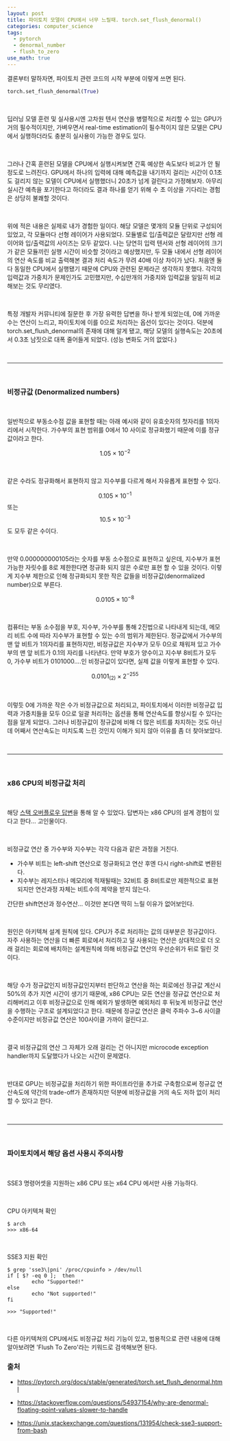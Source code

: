 ```yaml
---
layout: post
title: 파이토치 모델이 CPU에서 너무 느릴때. torch.set_flush_denormal()
categories: computer_science
tags: 
  - pytorch
  - denormal_number
  - flush_to_zero
use_math: true
---
```


결론부터 말하자면, 파이토치 관련 코드의 시작 부분에 이렇게 쓰면 된다.

```python
torch.set_flush_denormal(True)
```

<br/>

딥러닝 모델 훈련 및 실사용시엔 고차원 텐서 연산을 병렬적으로 처리할 수 있는 GPU가 거의 필수적이지만, 가벼우면서 real-time estimation이 필수적이지 않은 모델은 CPU에서 실행하더라도 충분히 실사용이 가능한 경우도 있다.

<br/>

그러나 간혹 훈련된 모델을 CPU에서 실행시켜보면 간혹 예상한 속도보다 비교가 안 될 정도로 느려진다. GPU에서 하나의 입력에 대해 예측값을 내기까지 걸리는 시간이 0.1초도 걸리지 않는 모델이 CPU에서 실행했더니 20초가 넘게 걸린다고 가정해보자. 아무리 실시간 예측을 포기한다고 하더라도 결과 하나를 얻기 위해 수 초 이상을 기다리는 경험은 상당히 불쾌할 것이다.

<br/>

위에 적은 내용은 실제로 내가 경험한 일이다. 해당 모델은 몇개의 모듈 단위로 구성되어 있었고, 각 모듈마다 선형 레이어가 사용되었다. 모듈별로 입/출력값은 달랐지만 선형 레이어와 입/출력값의 사이즈는 모두 같았다.  나는 당연히 입력 텐서와 선형 레이어의 크기가 같은 모듈끼린 실행 시간이 비슷할 것이라고 예상했지만, 두 모듈 내에서 선형 레이어의 연산 속도를 비교 출력해본 결과 처리 속도가 무려 40배 이상 차이가 났다. 처음엔 둘다 동일한 CPU에서 실행됐기 때문에 CPU와 관련된 문제라곤 생각하지 못했다. 각각의 입력값과 가중치가 문제인가도 고민했지만, 수십만개의 가중치와 입력값을 일일히 비교해보는 것도 무리였다.

<br/>

특정 개발자 커뮤니티에 질문한 후 가장 유력한 답변을 하나 받게 되었는데, 0에 가까운 수는 연산이 느리고, 파이토치에 이를 0으로 처리하는 옵션이 있다는 것이다. 덕분에 torch.set_flush_denormal의 존재에 대해 알게 됐고, 해당 모델의 실행속도는 20초에서 0.3초 남짓으로 대폭 줄어들게 되었다. (성능 변화도 거의 없었다.)

<br/>

---

<br/>

### 비정규값 (Denormalized numbers)

<br/>

일반적으로 부동소수점 값을 표현할 때는 아래 예시와 같이 유효숫자의 첫자리를 1의자리에서 시작한다. 가수부의 표현 범위를 0에서 10 사이로 정규화했기 때문에 이를 정규값이라고 한다.

$$ 1.05 \times 10^{-2} $$

<br/>

같은 수라도 정규화해서 표현하지 않고 지수부를 다르게 해서 자유롭게 표현할 수 있다.

$$ 0.105 \times 10^{-1} $$  또는 $$ 10.5 \times 10^{-3} $$ 도 모두 같은 수이다.

<br/>

만약 0.000000000105라는 숫자를 부동 소수점으로 표현하고 싶은데, 지수부가 표현 가능한 자릿수를 8로 제한한다면 정규화 되지 않은 수로만 표현 할 수 있을 것이다. 이렇게 지수부 제한으로 인해 정규화되지 못한 작은 값들을 비정규값(denormalized number)으로 부른다.

$$ 0.0105 \times 10^{-8} $$

<br/>

컴퓨터는 부동 소수점을 부호, 지수부, 가수부를 통해 2진법으로 나타내게 되는데, 메모리 비트 수에 따라 지수부가 표현할 수 있는 수의 범위가 제한된다. 정규값에서 가수부의 맨 앞 비트가 1의자리를 표현하지만,  비정규값은 지수부가 모두 0으로 채워져 있고 가수부의 맨 앞 비트가 0.1의 자리를 나타낸다. 만약 부호가 양수이고 지수부 8비트가 모두 0, 가수부 비트가 0101000....인 비정규값이 있다면, 실제 값을 이렇게 표현할 수 있다.

$$ 0.0101_{(2)} \times 2^{-255} $$

<br/>

이렇듯 0에 가까운 작은 수가 비정규값으로 처리되고, 파이토치에서 이러한 비정규값 입력과 가중치들을 모두 0으로 일괄 처리하는 옵션을 통해 연산속도를 향상시킬 수 있다는 점을 알게 되었다. 그러나 비정규값이 정규값에 비해 더 많은 비트를 차지하는 것도 아닌데 어째서 연산속도는 미치도록 느린 것인지 이해가 되지 않아 이유를 좀 더 찾아보았다.

<br/>

---

<br/>

### x86 CPU의 비정규값 처리

<br/>

해당 [스택 오버플로우 답변](https://stackoverflow.com/questions/54937154/why-are-denormal-floating-point-values-slower-to-handle)을 통해 알 수 있었다. 답변자는 x86 CPU의 설계 경험이 있다고 한다... 고인물이다.

<br/>

비정규값 연산 중 가수부와 지수부는 각각 다음과 같은 과정을 거친다.

* 가수부 비트는 left-shift 연산으로 정규화되고 연산 후엔 다시 right-shift로 변환된다.
* 지수부는 레지스터나 메모리에 적재될때는 32비트 중 8비트로만 제한적으로 표현되지만 연산과정 자체는 비트수의 제약을 받지 않는다. 

간단한 shift연산과 정수연산... 이것만 본다면 딱히 느릴 이유가 없어보인다.

<br/>

원인은 아키텍쳐 설계 원칙에 있다. CPU가 주로 처리하는 값의 대부분은 정규값이다. 자주 사용하는 연산을 더 빠른 회로에서 처리하고 덜 사용되는 연산은 상대적으로 더 오래 걸리는 회로에 배치하는 설계원칙에 의해 비정규값 연산의 우선순위가 뒤로 밀린 것이다.

<br/>

해당 수가 정규값인지 비정규값인지부터 판단하고 연산을 하는 회로에선 정규값 계산시 50%의 추가 지연 시간이 생기기 때문에, x86 CPU는 모든 연산을 정규값 연산으로 처리해버리고 이후 비정규값으로 인해 예외가 발생하면 예외처리 후 뒤늦게 비정규값 연산을 수행하는 구조로 설계되었다고 한다. 때문에 정규값 연산은 클럭 주파수 3~6 사이클 수준이지만 비정규값 연산은 100사이클 가까이 걸린다고.

<br/>

결국 비정규값의 연산 그 자체가 오래 걸리는 건 아니지만 microcode exception handler까지 도달했다가 나오는 시간이 문제였다.

<br/>

반대로 GPU는 비정규값을 처리하기 위한 파이프라인을 추가로 구축함으로써 정규값 연산속도에 약간의 trade-off가 존재하지만 덕분에 비정규값을 거의 속도 저하 없이 처리할 수 있다고 한다.

<br/>

---

<br/>

### 파이토치에서 해당 옵션 사용시 주의사항

<br/>

SSE3 명령어셋을 지원하는 x86 CPU 또는 x64 CPU 에서만 사용 가능하다.

<br/>

CPU 아키텍쳐 확인

```
$ arch
>>> x86-64
```

 <br/>

SSE3 지원 확인

```
$ grep 'sse3\|pni' /proc/cpuinfo > /dev/null
if [ $? -eq 0 ];  then
        echo "Supported!"
else
        echo "Not supported!"
fi

>>> "Supported!"
```

<br/>

다른 아키텍쳐의 CPU에서도 비정규값 처리 기능이 있고, 범용적으로 관련 내용에 대해 알아보려면 'Flush To Zero'라는 키워드로 검색해보면 된다.



### 출처

* https://pytorch.org/docs/stable/generated/torch.set_flush_denormal.html

* https://stackoverflow.com/questions/54937154/why-are-denormal-floating-point-values-slower-to-handle

* https://unix.stackexchange.com/questions/131954/check-sse3-support-from-bash